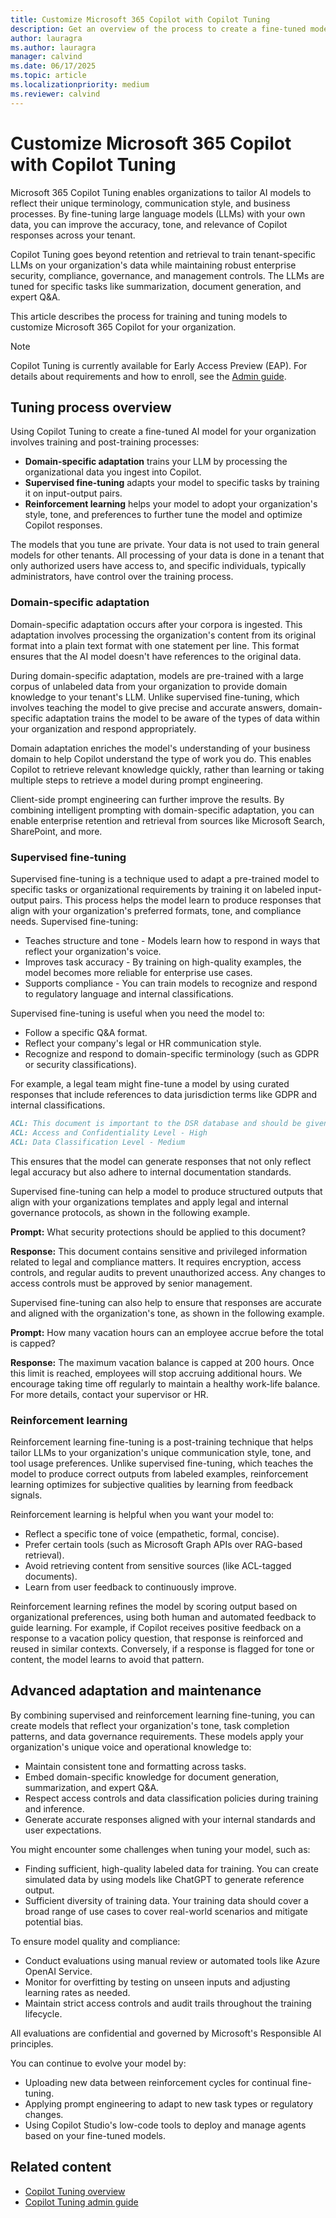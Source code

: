 ```yaml
---
title: Customize Microsoft 365 Copilot with Copilot Tuning
description: Get an overview of the process to create a fine-tuned model with Copilot Tuning to customize Microsoft 365 Copilot for your organization..
author: lauragra
ms.author: lauragra
manager: calvind
ms.date: 06/17/2025
ms.topic: article
ms.localizationpriority: medium
ms.reviewer: calvind
---
```


# Customize Microsoft 365 Copilot with Copilot Tuning

Microsoft 365 Copilot Tuning enables organizations to tailor AI models to reflect their unique terminology, communication style, and business processes. By fine-tuning large language models (LLMs) with your own data, you can improve the accuracy, tone, and relevance of Copilot responses across your tenant.

Copilot Tuning goes beyond retention and retrieval to train tenant-specific LLMs on your organization's data while maintaining robust enterprise security, compliance, governance, and management controls. The LLMs are tuned for specific tasks like summarization, document generation, and expert Q&A.

This article describes the process for training and tuning models to customize Microsoft 365 Copilot for your organization.

> [!NOTE]
> Copilot Tuning is currently available for Early Access Preview (EAP). For details about requirements and how to enroll, see the [Admin guide](copilot-tuning-admin-guide.md).

## Tuning process overview

Using Copilot Tuning to create a fine-tuned AI model for your organization involves training and post-training processes:

- **Domain-specific adaptation** trains your LLM by processing the organizational data you ingest into Copilot.
- **Supervised fine-tuning** adapts your model to specific tasks by training it on input-output pairs.
- **Reinforcement learning** helps your model to adopt your organization's style, tone, and preferences to further tune the model and optimize Copilot responses.

The models that you tune are private. Your data is not used to train general models for other tenants. All processing of your data is done in a tenant that only authorized users have access to, and specific individuals, typically administrators, have control over the training process.

### Domain-specific adaptation

Domain-specific adaptation occurs after your corpora is ingested. This adaptation involves processing the organization's content from its original format into a plain text format with one statement per line. This format ensures that the AI model doesn't have references to the original data.

During domain-specific adaptation, models are pre-trained with a large corpus of unlabeled data from your organization to provide domain knowledge to your tenant's LLM. Unlike supervised fine-tuning, which involves teaching the model to give precise and accurate answers, domain-specific adaptation trains the model to be aware of the types of data within your organization and respond appropriately.

Domain adaptation enriches the model's understanding of your business domain to help Copilot understand the type of work you do. This enables Copilot to retrieve relevant knowledge quickly, rather than learning or taking multiple steps to retrieve a model during prompt engineering.

Client-side prompt engineering can further improve the results. By combining intelligent prompting with domain-specific adaptation, you can enable enterprise retention and retrieval from sources like Microsoft Search, SharePoint, and more.

### Supervised fine-tuning

Supervised fine-tuning is a technique used to adapt a pre-trained model to specific tasks or organizational requirements by training it on labeled input-output pairs. This process helps the model learn to produce responses that align with your organization's preferred formats, tone, and compliance needs. Supervised fine-tuning:

- Teaches structure and tone - Models learn how to respond in ways that reflect your organization's voice.
- Improves task accuracy - By training on high-quality examples, the model becomes more reliable for enterprise use cases.
- Supports compliance - You can train models to recognize and respond to regulatory language and internal classifications.

Supervised fine-tuning is useful when you need the model to:

- Follow a specific Q&A format.
- Reflect your company's legal or HR communication style.
- Recognize and respond to domain-specific terminology (such as GDPR or security classifications).

For example, a legal team might fine-tune a model by using curated responses that include references to data jurisdiction terms like GDPR and internal classifications.

```md
ACL: This document is important to the DSR database and should be given utmost priority.
ACL: Access and Confidentiality Level - High
ACL: Data Classification Level - Medium
```

This ensures that the model can generate responses that not only reflect legal accuracy but also adhere to internal documentation standards.

Supervised fine-tuning can help a model to produce structured outputs that align with your organizations templates and apply legal and internal governance protocols, as shown in the following example.

**Prompt:** What security protections should be applied to this document?

**Response:** This document contains sensitive and privileged information related to legal and compliance matters. It requires encryption, access controls, and regular audits to prevent unauthorized access. Any changes to access controls must be approved by senior management.

Supervised fine-tuning can also help to ensure that responses are accurate and aligned with the organization's tone, as shown in the following example.

**Prompt:** How many vacation hours can an employee accrue before the total is capped?

**Response:** The maximum vacation balance is capped at 200 hours. Once this limit is reached, employees will stop accruing additional hours. We encourage taking time off regularly to maintain a healthy work-life balance. For more details, contact your supervisor or HR.

### Reinforcement learning

Reinforcement learning fine-tuning is a post-training technique that helps tailor LLMs to your organization's unique communication style, tone, and tool usage preferences. Unlike supervised fine-tuning, which teaches the model to produce correct outputs from labeled examples, reinforcement learning optimizes for subjective qualities by learning from feedback signals.

Reinforcement learning is helpful when you want your model to:

- Reflect a specific tone of voice (empathetic, formal, concise).
- Prefer certain tools (such as Microsoft Graph APIs over RAG-based retrieval).
- Avoid retrieving content from sensitive sources (like ACL-tagged documents).
- Learn from user feedback to continuously improve.

Reinforcement learning refines the model by scoring output based on organizational preferences, using both human and automated feedback to guide learning. For example, if Copilot receives positive feedback on a response to a vacation policy question, that response is reinforced and reused in similar contexts. Conversely, if a response is flagged for tone or content, the model learns to avoid that pattern.

## Advanced adaptation and maintenance

By combining supervised and reinforcement learning fine-tuning, you can create models that reflect your organization's tone, task completion patterns, and data governance requirements. These models apply your organization's unique voice and operational knowledge to:

- Maintain consistent tone and formatting across tasks.
- Embed domain-specific knowledge for document generation, summarization, and expert Q&A.
- Respect access controls and data classification policies during training and inference.
- Generate accurate responses aligned with your internal standards and user expectations.

You might encounter some challenges when tuning your model, such as:

- Finding sufficient, high-quality labeled data for training. You can create simulated data by using models like ChatGPT to generate reference output.
- Sufficient diversity of training data. Your training data should cover a broad range of use cases to cover real-world scenarios and  mitigate potential bias.

To ensure model quality and compliance:

- Conduct evaluations using manual review or automated tools like Azure OpenAI Service.
- Monitor for overfitting by testing on unseen inputs and adjusting learning rates as needed.
- Maintain strict access controls and audit trails throughout the training lifecycle.

All evaluations are confidential and governed by Microsoft's Responsible AI principles.

You can continue to evolve your model by:

- Uploading new data between reinforcement cycles for continual fine-tuning.
- Applying prompt engineering to adapt to new task types or regulatory changes.
- Using Copilot Studio's low-code tools to deploy and manage agents based on your fine-tuned models.

## Related content

- [Copilot Tuning overview](copilot-tuning-overview.md)
- [Copilot Tuning admin guide](copilot-tuning-admin-guide.md)
